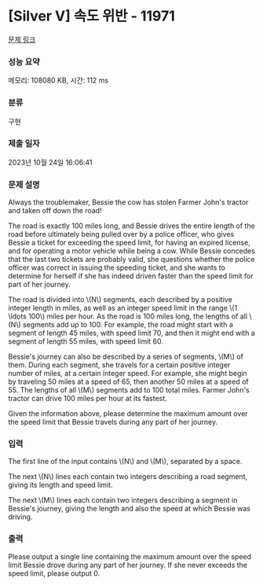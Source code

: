 # [Silver V] 속도 위반 - 11971 

[문제 링크](https://www.acmicpc.net/problem/11971) 

### 성능 요약

메모리: 108080 KB, 시간: 112 ms

### 분류

구현

### 제출 일자

2023년 10월 24일 16:06:41

### 문제 설명

<p>Always the troublemaker, Bessie the cow has stolen Farmer John's tractor and taken off down the road!</p>

<p>The road is exactly 100 miles long, and Bessie drives the entire length of the road before ultimately being pulled over by a police officer, who gives Bessie a ticket for exceeding the speed limit, for having an expired license, and for operating a motor vehicle while being a cow. While Bessie concedes that the last two tickets are probably valid, she questions whether the police officer was correct in issuing the speeding ticket, and she wants to determine for herself if she has indeed driven faster than the speed limit for part of her journey.</p>

<p>The road is divided into \(N\) segments, each described by a positive integer length in miles, as well as an integer speed limit in the range \(1 \ldots 100\) miles per hour. As the road is 100 miles long, the lengths of all \(N\) segments add up to 100. For example, the road might start with a segment of length 45 miles, with speed limit 70, and then it might end with a segment of length 55 miles, with speed limit 60.</p>

<p>Bessie's journey can also be described by a series of segments, \(M\) of them. During each segment, she travels for a certain positive integer number of miles, at a certain integer speed. For example, she might begin by traveling 50 miles at a speed of 65, then another 50 miles at a speed of 55. The lengths of all \(M\) segments add to 100 total miles. Farmer John's tractor can drive 100 miles per hour at its fastest.</p>

<p>Given the information above, please determine the maximum amount over the speed limit that Bessie travels during any part of her journey.</p>

### 입력 

 <p>The first line of the input contains \(N\) and \(M\), separated by a space.</p>

<p>The next \(N\) lines each contain two integers describing a road segment, giving its length and speed limit.</p>

<p>The next \(M\) lines each contain two integers describing a segment in Bessie's journey, giving the length and also the speed at which Bessie was driving.</p>

### 출력 

 <p>Please output a single line containing the maximum amount over the speed limit Bessie drove during any part of her journey. If she never exceeds the speed limit, please output 0.</p>

